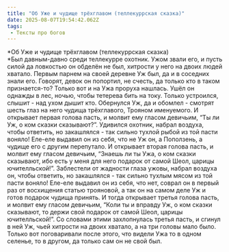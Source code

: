 ```yaml
---
title: "Об Уже и чудище трёхглавом (теллекуррская сказка)"
date: 2025-08-07T19:54:42.062Z
tags:
 - Тексты про богов
---
```


*Об Уже и чудище трёхглавом (теллекуррская сказка)  
*Был давным-давно среди теллекурре охотник. Ужом звали его, и пусть
силой да ловкостью он обделён не был, хитрости у него на двоих людей
хватало. Первым парнем на своей деревне Уж был, да и в соседних знали
его. Говорят, девок он попортил, не счесть, да только кто в таком
признается-то? Только вот и на Ужа проруха нашлась. Ушёл он однажды в
лес, ночью, чтобы тетерева бить на току. Только устроился, слышит - над
ухом дышит кто. Обернулся Уж, да и обомлел - смотрят шесть глаз на него
чудища трёхглавого, Трояном именуемого. И открывает первая голова пасть,
и молвит ему гласом девичьим, “Ты ли Уж, о ком сказки сказывают?”.
Удивился охотник, набрал воздуха, чтобы ответить, но закашлялся - так
сильно тухлой рыбой из той пасти воняло! Еле-еле выдавил он из себя, что
не Уж он, а Поползень, а чудище его с другим перепутало. И открывает
вторая голова пасть, и молвит ему гласом девичьим, “Знаешь ли ты Ужа, о
ком сказки сказывают, ибо есть у меня для него подарок от самой Шеол,
царицы ючителльской!”. Заблестели от жадности глаза ужовы, набрал
воздуха он, чтобы ответить, но закашлялся - так сильно тухлым мясом из
той пасти воняло! Еле-еле выдавил он из себя, что нет, соврал он в
первый раз от восхищения статью трояновой, а так он на самом деле Уж и
готов подарок чудища принять. И тогда открывает третья голова пасть, и
молвит ему гласом девичьим, “Коли ты и вправду Уж, о ком сказки
сказывают, то держи свой подарок от самой Шеол, царицы ючителльской!”.
Со словами этими захлопнулась третья пасть, и сгинул в ней Уж, чьей
хитрости на двоих хватало, а на три головы мало было. Только вот
поговаривали после этого, что видели Ужа то в одном селенье, то в
другом, да только сам он не свой был.
